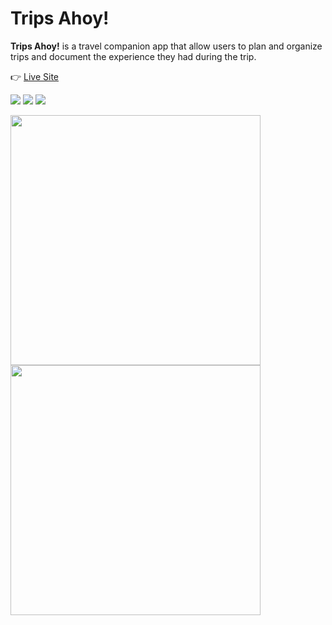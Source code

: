 
# Trips Ahoy! 
<strong>Trips Ahoy!</strong> is a travel companion app that allow users to plan and organize trips and document the experience they had during the trip.

👉 [Live Site](https://ikeronx.github.io/trips_ahoy/) 

 <img src="https://64.media.tumblr.com/8aaf5f9d0b283649e3c9e0c1c20fc94e/7a304604733b3e51-8b/s1280x1920/f4158e9fb0c160341dd4236d9a4d7b20778dc7e3.pnj" target="_blank"/>

<img src="https://64.media.tumblr.com/0da788c090ddb6dac0053a31d8d62cb2/7a304604733b3e51-eb/s1280x1920/f2968a24cfa0bf489ba3313a0a952cf270e157f7.pnj" target="_blank"/>

<img src="https://64.media.tumblr.com/7bb70c21ed770be463f7dcab004f2428/7a304604733b3e51-23/s1280x1920/c8ef2f6a727210718014788786062a2c71f42937.pnj" target="_blank"/>

<p float="left"  >
  <img align="top" src="https://64.media.tumblr.com/8dae75ce7556aa4302520e2456e63dec/7a304604733b3e51-7f/s2048x3072/2bb0d169d276cd05a9a30b308c58edd78d8e0ff0.pnj" width="400px" />
  <img align="top" src="https://64.media.tumblr.com/c9ff97afa4eba4a9d2d3c8ff800896be/7a304604733b3e51-73/s2048x3072/ee2179692ae6564176bf2344f998f7e2fe976ecf.pnj" width="400px" /> 
</p>

<!-- <img align="left" src="https://64.media.tumblr.com/8dae75ce7556aa4302520e2456e63dec/7a304604733b3e51-7f/s2048x3072/2bb0d169d276cd05a9a30b308c58edd78d8e0ff0.pnj" width=400px target="_blank"/>
<img align="right" src="https://64.media.tumblr.com/c9ff97afa4eba4a9d2d3c8ff800896be/7a304604733b3e51-73/s2048x3072/ee2179692ae6564176bf2344f998f7e2fe976ecf.pnj" width=400px target="_blank"/> -->
